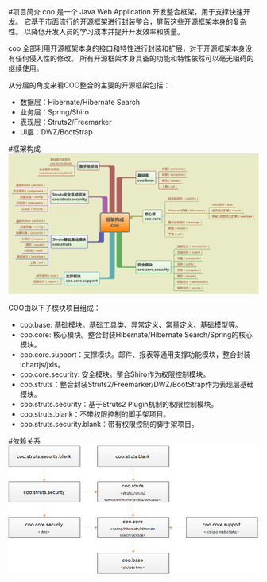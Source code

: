 #项目简介
coo 是一个 Java Web Application 开发整合框架，用于支撑快速开发。
它基于市面流行的开源框架进行封装整合，屏蔽这些开源框架本身的复杂性。
以降低开发人员的学习成本并提升开发效率和质量。

coo 全部利用开源框架本身的接口和特性进行封装和扩展，对于开源框架本身没有任何侵入性的修改。
所有开源框架本身具备的功能和特性依然可以毫无阻碍的继续使用。

从分层的角度来看COO整合的主要的开源框架包括：
* 数据层：Hibernate/Hibernate Search
* 业务层：Spring/Shiro
* 表现层：Struts2/Freemarker
* UI层：DWZ/BootStrap

#框架构成
![框架构成](框架构成.png)

COO由以下子模块项目组成：
* coo.base: 基础模块。基础工具类、异常定义、常量定义、基础模型等。
* coo.core: 核心模块。整合封装Hibernate/Hibernate Search/Spring的核心模块。
* coo.core.support：支撑模块。邮件、报表等通用支撑功能模块，整合封装ichartjs/jxls。
* coo.core.security: 安全模块。整合Shiro作为权限控制模块。
* coo.struts：整合封装Struts2/Freemarker/DWZ/BootStrap作为表现层基础模块。
* coo.struts.security：基于Struts2 Plugin机制的权限控制模块。
* coo.struts.blank：不带权限控制的脚手架项目。
* coo.struts.security.blank：带有权限控制的脚手架项目。

#依赖关系
![依赖关系](依赖关系.png)
